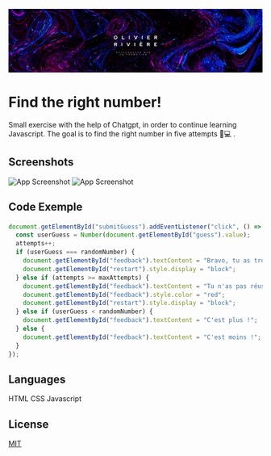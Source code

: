 
![Logo](./assets/img/1716296373896.jpg)


# Find the right number!

Small exercise with the help of Chatgpt, in order to continue learning Javascript. The goal is to find the right number in five attempts 🤖💻 .


## Screenshots

![App Screenshot](./assets/img/Capture%20d'écran%202024-11-02%20164408.png)
![App Screenshot](./assets/img/Capture%20d'écran%202024-11-02%20164416.png)


## Code Exemple
```javascript
document.getElementById("submitGuess").addEventListener("click", () => {
  const userGuess = Number(document.getElementById("guess").value);
  attempts++;
  if (userGuess === randomNumber) {
    document.getElementById("feedback").textContent = "Bravo, tu as trouvé le bon chiffre en " + attempts + " tentatives.";
    document.getElementById("restart").style.display = "block";
  } else if (attempts >= maxAttempts) {
    document.getElementById("feedback").textContent = "Tu n'as pas réussi à trouver le bon chiffre. Voici la bonne réponse: " + randomNumber + ".";
    document.getElementById("feedback").style.color = "red";
    document.getElementById("restart").style.display = "block";
  } else if (userGuess < randomNumber) {
    document.getElementById("feedback").textContent = "C'est plus !";
  } else {
    document.getElementById("feedback").textContent = "C'est moins !";
  }
});
```
## Languages

HTML
CSS
Javascript
## License

[MIT](https://choosealicense.com/licenses/mit/)

